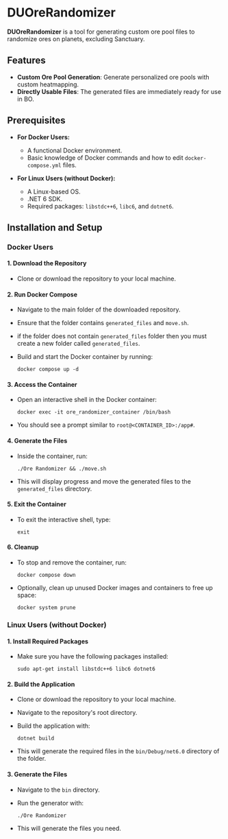 # DUOreRandomizer

**DUOreRandomizer** is a tool for generating custom ore pool files to randomize ores on planets, excluding Sanctuary.

## Features

- **Custom Ore Pool Generation**: Generate personalized ore pools with custom heatmapping.
- **Directly Usable Files**: The generated files are immediately ready for use in BO.

## Prerequisites

- **For Docker Users:**
  - A functional Docker environment.
  - Basic knowledge of Docker commands and how to edit `docker-compose.yml` files.
  
- **For Linux Users (without Docker):**
  - A Linux-based OS.
  - .NET 6 SDK.
  - Required packages: `libstdc++6`, `libc6`, and `dotnet6`.

## Installation and Setup

### Docker Users

#### 1. Download the Repository

- Clone or download the repository to your local machine.

#### 2. Run Docker Compose

- Navigate to the main folder of the downloaded repository.
- Ensure that the folder contains `generated_files` and `move.sh`.
- if the folder does not contain `generated_files` folder then you must create a new folder called `generated_files`.
- Build and start the Docker container by running:

  `docker compose up -d`

#### 3. Access the Container

- Open an interactive shell in the Docker container:

  `docker exec -it ore_randomizer_container /bin/bash`

- You should see a prompt similar to `root@<CONTAINER_ID>:/app#`.

#### 4. Generate the Files

- Inside the container, run:

  `./Ore Randomizer && ./move.sh`

- This will display progress and move the generated files to the `generated_files` directory.

#### 5. Exit the Container

- To exit the interactive shell, type:

  `exit`

#### 6. Cleanup

- To stop and remove the container, run:

  `docker compose down`

- Optionally, clean up unused Docker images and containers to free up space:

  `docker system prune`

### Linux Users (without Docker)

#### 1. Install Required Packages

- Make sure you have the following packages installed:

  `sudo apt-get install libstdc++6 libc6 dotnet6`

#### 2. Build the Application

- Clone or download the repository to your local machine.
- Navigate to the repository's root directory.
- Build the application with:

  `dotnet build`

- This will generate the required files in the `bin/Debug/net6.0` directory of the folder.

#### 3. Generate the Files

- Navigate to the `bin` directory.
- Run the generator with:

  `./Ore Randomizer`

- This will generate the files you need.
